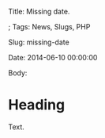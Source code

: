 Title: Missing date.

; Tags: News, Slugs, PHP

Slug: missing-date

Date: 2014-06-10 00:00:00

Body:

# Heading

Text.
